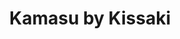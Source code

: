 ---
layout: place
title: "Kamasu by Kissaki"
permalink: /new-york/new-york/kamasu-by-kissaki.html
stateAbbr: NY
stateName: New York
cityName: New York
place_id: ChIJVU9-Q5JZwokR6OX1_pbtH9M
photos:
  - name: >-
      places/ChIJVU9-Q5JZwokR6OX1_pbtH9M/photos/AeeoHcKDtVdDHbZv17gVSDNgJllEof7or_smG-NgMZEGVLDIsdMZa43rZ88b-X7qi7urzNkJuYQGTaTjBVqzEQAsz5OVbJvuACV6Y9IixpQe9004zU-z-S6COx8BU8vcn_gwKrHDp3hh8Dwbtel9NlzzGdEOko5KSvUBOWKt8WOEbhNLMpZb8yO8Md4wS7BubKr2L3BBFwj_H1hGtXtnAbb4hJYSI5zOZvnF506UKcOVH69tZ9MKKGGJCMOw1TyTpq5ywDrS-Pph5r0m3Nam7IEEebj6IYqm50UEMIPcNwWmbWoWnA
    widthPx: 4800
    heightPx: 3200
    authorAttributions:
      - displayName: Kamasu by Kissaki
        uri: https://maps.google.com/maps/contrib/103381782180057655167
        photoUri: >-
          https://lh3.googleusercontent.com/a-/ALV-UjX4uYidwgiKMRnVqP6j3uve1l-z-INWwIruaSodsHE3_LmcbUo=s100-p-k-no-mo
    flagContentUri: >-
      https://www.google.com/local/imagery/report/?cb_client=maps_api_places.places_api&image_key=!1e10!2sAF1QipP_qLOXvx0S3F4qVBLYZ9NENDoR-_b5zQi4GKgm&hl=en-US
    googleMapsUri: >-
      https://www.google.com/maps/place//data=!3m4!1e2!3m2!1sAF1QipP_qLOXvx0S3F4qVBLYZ9NENDoR-_b5zQi4GKgm!2e10!4m2!3m1!1s0x89c25992437e4f55:0xd31fed96fef5e5e8
  - name: >-
      places/ChIJVU9-Q5JZwokR6OX1_pbtH9M/photos/AeeoHcI0RIKj-t_Aou1RFidbTzEp23t-asmEMRWedTfitfv4qaE6xebhgQfDXbMqXMJAZUmRDMzCyqvMmuRFazko9_6tWO_118iSJ8DF9WcHzGh3d2S4HQDEe3l9KMB5YMUvstGNLNZvAmsFMo5nDfffaRXXdHONp4mOkE4DS1XZaTPwQ2LeY-ZY6gA3vfKn9T6sbsqWr2EJrVOSoEG50IXFTt0dB1MKOCD2AXiARXU-XWyUr4gu2Z7EXLG7IOp1QplGbWW54o7VF9BIojJhuEA7q7aVwfSSE_4cIGlzg109bkiM27fWpKN4y_aFmqVyFlrTsG26JyCW06BwKNVLqc9J4Fck1SqO1bqIVLcaRJ_ap1LviipGD1zXtDrHNB_Y7dDbXjUq_Kd5dReA0gqi4LdnbmVckFEFHfiWEDT_m1agJulw9sybDZLrRdLQme-VBQQe
    widthPx: 4080
    heightPx: 3072
    authorAttributions:
      - displayName: Marco Manfroi
        uri: https://maps.google.com/maps/contrib/117471998707323335572
        photoUri: >-
          https://lh3.googleusercontent.com/a-/ALV-UjVC7V0CMA6SPgSnkgmbOLQWfIvk1DjXyjdl3SRz15LuEWLXe42dNg=s100-p-k-no-mo
    flagContentUri: >-
      https://www.google.com/local/imagery/report/?cb_client=maps_api_places.places_api&image_key=!1e10!2sCIABIhAA3ilWKg73W2f15n4AAlR_&hl=en-US
    googleMapsUri: >-
      https://www.google.com/maps/place//data=!3m4!1e2!3m2!1sCIABIhAA3ilWKg73W2f15n4AAlR_!2e10!4m2!3m1!1s0x89c25992437e4f55:0xd31fed96fef5e5e8
  - name: >-
      places/ChIJVU9-Q5JZwokR6OX1_pbtH9M/photos/AeeoHcJVHBFYR1bwOZYhBPwehYy8SRMXITqM__625XxeCNFr9pJPnjjHLxN16nz6uu-lKExGTzyN1t7qInAcQj6hPZAKJ63Mi4eSbiS1IPrcO-JaFx2QMAp-bpfwboHKW9nrEdOKuRBuEWupTolU7Kg8UHrnx1PK7k27u1uuoFOBb0pgQuyaoWmPPlPhfeQL_YMzEh_5dDdkQ0DLVMRa9I8OtijRcGFgN7L7DDoDDI5mooYhbF_v0WRAIm_CltRu_vODnZnxqmHZr2xfZOCnHzqJ9TBJUfoxF_06kINsqV5g7WYuEw
    widthPx: 3200
    heightPx: 4800
    authorAttributions:
      - displayName: Kamasu by Kissaki
        uri: https://maps.google.com/maps/contrib/103381782180057655167
        photoUri: >-
          https://lh3.googleusercontent.com/a-/ALV-UjX4uYidwgiKMRnVqP6j3uve1l-z-INWwIruaSodsHE3_LmcbUo=s100-p-k-no-mo
    flagContentUri: >-
      https://www.google.com/local/imagery/report/?cb_client=maps_api_places.places_api&image_key=!1e10!2sAF1QipN009ODnFnaLQP25fUb6ocnSvk5NwKxH7t4Ai5v&hl=en-US
    googleMapsUri: >-
      https://www.google.com/maps/place//data=!3m4!1e2!3m2!1sAF1QipN009ODnFnaLQP25fUb6ocnSvk5NwKxH7t4Ai5v!2e10!4m2!3m1!1s0x89c25992437e4f55:0xd31fed96fef5e5e8
  - name: >-
      places/ChIJVU9-Q5JZwokR6OX1_pbtH9M/photos/AeeoHcJqMTLekq96-2HTRG9ve1msryYTX8dSlIJRw726OJJb6jI3ktO2iVER_zkBcrk4qkzzkzLgRE5BX_cDVsjjLRoY6eF5vk-gpRTCxdUlxkhT6M9wM7OgEN1asDdmjqbbfOMfpG72SvCNmahgk0h0F7FtexOo7TOgQGu4NdHybjDDFXx1SRKkEgHF1RYXmgzt6DPbwsDqO0VVf7grL13XMcmNUQ_Ut7rh9Y_FSmNHR92jjRWyPQdW6fAUDba-kgRQRbJV-sVAi5ezvNQiWcthDGI4ft-svEEr_1D85XZ7eBRuwA
    widthPx: 4800
    heightPx: 3200
    authorAttributions:
      - displayName: Kamasu by Kissaki
        uri: https://maps.google.com/maps/contrib/103381782180057655167
        photoUri: >-
          https://lh3.googleusercontent.com/a-/ALV-UjX4uYidwgiKMRnVqP6j3uve1l-z-INWwIruaSodsHE3_LmcbUo=s100-p-k-no-mo
    flagContentUri: >-
      https://www.google.com/local/imagery/report/?cb_client=maps_api_places.places_api&image_key=!1e10!2sAF1QipNoPF9HrF-YJi2hcq40lToENe0RpjdvxCf9V_S4&hl=en-US
    googleMapsUri: >-
      https://www.google.com/maps/place//data=!3m4!1e2!3m2!1sAF1QipNoPF9HrF-YJi2hcq40lToENe0RpjdvxCf9V_S4!2e10!4m2!3m1!1s0x89c25992437e4f55:0xd31fed96fef5e5e8
  - name: >-
      places/ChIJVU9-Q5JZwokR6OX1_pbtH9M/photos/AeeoHcJiAcMD3RojvO56Efqo9gctJEXa3omzguvHO8fyXu36Iy7D__SZfF9NMr1F0Z_c62WxQl3lESwoUC8eSGO9RXyFbT8K-OLeayf4FRs_J3GqEyUnydAqpzb4gCWtzDwix68ZgpP-EuP9Ix1U3VT1lrU6Iy5ODVa_KgzgaJ8NFl-glFOc4IQCvH8FnhEOCBPMHJk7IZdKG9AfCqb4kRzPINsYGzMTPsqpXuYW6lzQTdoH2RqRxQwTQgn3jcRRIatn3UHiKNuWyO1pOc6RhlYG-LcwXdkGvjxOjttJJBlf11LWFus0ePhaFkzFC8agKHStNaE-Odfd7ihaG4XH3nYgQZsGQpIWm-dh3rOlWcBmK8cF9lei-5JxmPFOPiF5EOUfruP535yc0QptJDLFAI6iOBdbTdaWcrs05LK_sRyKhYaQAdyi
    widthPx: 3024
    heightPx: 4032
    authorAttributions:
      - displayName: Blue Chen
        uri: https://maps.google.com/maps/contrib/110212155962071851399
        photoUri: >-
          https://lh3.googleusercontent.com/a-/ALV-UjXSPVhiCS7DSysHDDR3dSbEYRuDSc8omFisKj65ywXBNIgYEMZb=s100-p-k-no-mo
    flagContentUri: >-
      https://www.google.com/local/imagery/report/?cb_client=maps_api_places.places_api&image_key=!1e10!2sCIHM0ogKEICAgIDHoJyElwE&hl=en-US
    googleMapsUri: >-
      https://www.google.com/maps/place//data=!3m4!1e2!3m2!1sCIHM0ogKEICAgIDHoJyElwE!2e10!4m2!3m1!1s0x89c25992437e4f55:0xd31fed96fef5e5e8
  - name: >-
      places/ChIJVU9-Q5JZwokR6OX1_pbtH9M/photos/AeeoHcKNWT1LgC6mSThYa3cWRjQLR5-wMX-giMEfhkdldwJwB60YREUtjrQOmNPbS_vPhos9ySDz6ep7bIMRr3UY3dlVTpKJa0ElUWC7ocUGC6sQP1SZ_plbrMvGg4RXqlC8bvHWDFihVq31DRxW9vmN-7J1xKNHkrpai3Q8j-yDJjeS1g1diuKZimrIoBYO_yA_2CGYUOwDNywosvSXOOyVDjblB_jOcO4hvjErcfDx2Cdq9fCB8iR7hwzlTw_StBzbk3C38WniXo02y7v2bK_ACNqAeJvyTH6PKRVF4LbAI95lWtZKyUdH9g9-ogCH3CQgaCfzUpvncMVOLCbJG-tPbqkvwjjVnIayvL88ocxgC9MtmjRSVIgpFTrRZS0Pn8MSD7VKdbkNqEJwoZ1Kfu0X61Ht3tHWVC63hIYMyYEjjdeKBpw
    widthPx: 3072
    heightPx: 4080
    authorAttributions:
      - displayName: iVes Winzy (Williams)
        uri: https://maps.google.com/maps/contrib/106318964416026982542
        photoUri: >-
          https://lh3.googleusercontent.com/a-/ALV-UjVHCA_drJXHRrTxgz71okmGcgBzqBw60wVa81HlspKT5W_wz7mo=s100-p-k-no-mo
    flagContentUri: >-
      https://www.google.com/local/imagery/report/?cb_client=maps_api_places.places_api&image_key=!1e10!2sCIHM0ogKEICAgICT7rXtgQE&hl=en-US
    googleMapsUri: >-
      https://www.google.com/maps/place//data=!3m4!1e2!3m2!1sCIHM0ogKEICAgICT7rXtgQE!2e10!4m2!3m1!1s0x89c25992437e4f55:0xd31fed96fef5e5e8
  - name: >-
      places/ChIJVU9-Q5JZwokR6OX1_pbtH9M/photos/AeeoHcI3_0BkDsmMaoKleVxbDtuitV5buuiXfcNpcSjPIT-KbfRjl2Wf3fZ3rJslCh-cQQWR6SQaRp8HSEcy3bGmDwTCX1n19yBPkeKjVRM5Do_ovQUlXxPyRAaUe7l92355IcsQ5vEtNnLjvVd7nmXxeH4J6KENlzAiTj95rUi9VTcpB1n3GQommK_naXZjO15FWP7rGkqIznb1mJkjW1IYJisx1--YpHdGvbCwHl8TA39yPtuaZ7mpAzA_hZTnqvGKIYV3oJMBxC9zlbJ2U1KcF2GXajRyQGwrb6M5Aj_-NqF7lxxpAfAMKVneXWcfM5PMGV_qgZX1qK4h7pUaLFD4Pp2R5qnd8KttqNeztrk4hkcbgxfPz3XS9yXQtHatg6Uspt5QE0Qo3zI3EGk1z8NsMRq8lV-ejSzWh63wDuTkVHE
    widthPx: 3024
    heightPx: 4032
    authorAttributions:
      - displayName: angelica maria bueno nanez
        uri: https://maps.google.com/maps/contrib/104954100706429786835
        photoUri: >-
          https://lh3.googleusercontent.com/a-/ALV-UjUOza_zTCkie_Ak5WEOzJ-X6WFCOpb8AiicTEqaqGaNEcGdDfXD=s100-p-k-no-mo
    flagContentUri: >-
      https://www.google.com/local/imagery/report/?cb_client=maps_api_places.places_api&image_key=!1e10!2sCIHM0ogKEICAgIDDvMPmMg&hl=en-US
    googleMapsUri: >-
      https://www.google.com/maps/place//data=!3m4!1e2!3m2!1sCIHM0ogKEICAgIDDvMPmMg!2e10!4m2!3m1!1s0x89c25992437e4f55:0xd31fed96fef5e5e8
  - name: >-
      places/ChIJVU9-Q5JZwokR6OX1_pbtH9M/photos/AeeoHcJc_hGW82MV_oBrQ-eQ7vumqkKfS0XEdYDNzdkbeXRPg5SqqVgmUirpGQlw-1c1c3Zqwprh2ISyY3sVcmBJ2eUTFqEWYpLTcpliq66zmIUmsGt1XHIqcB5pWRHyPY_-80Lb3Vp1KVIirzgZ5ZcPnxTXfG7soGduxt_V4wAxKNUyBDY5KFEliI_xq_5EK5kKzHapAxmdzy_syF9hD5sggPbOqG8y40jocZ5BPkqjEd5ilyh9tRUqAE5bzfrA3maH88FiwfiWm95p5oWwGS8-WZbFpCu8LpbI1BcxO_b9ilBhUHqHXSUQSoBQJ8Gd6u1zzQ58vQYWXUf7CS7P2-uUQ25KqsJBAnmAUZ8A_CFyRs4Z0DvTUv3QLnwvMFLpZwBiEAmvWN8RyW1h3H-4R1fQsqJjFv3IkOOmhoqdx2tkCa8pXhA
    widthPx: 3000
    heightPx: 3126
    authorAttributions:
      - displayName: A R
        uri: https://maps.google.com/maps/contrib/111284359176118678160
        photoUri: >-
          https://lh3.googleusercontent.com/a-/ALV-UjVsXReEujsp6b6jjTiRXAPLSJY_at9K9IORl7fprgzUz2IwSVl8Fg=s100-p-k-no-mo
    flagContentUri: >-
      https://www.google.com/local/imagery/report/?cb_client=maps_api_places.places_api&image_key=!1e10!2sCIHM0ogKEICAgICfn_Sc3wE&hl=en-US
    googleMapsUri: >-
      https://www.google.com/maps/place//data=!3m4!1e2!3m2!1sCIHM0ogKEICAgICfn_Sc3wE!2e10!4m2!3m1!1s0x89c25992437e4f55:0xd31fed96fef5e5e8
  - name: >-
      places/ChIJVU9-Q5JZwokR6OX1_pbtH9M/photos/AeeoHcK3qpWpJWK99wAHuGdFCoMm3L_QtSFCK5Yk6GrcXYO5x2eMnoSra_cEMOcvQ_8L00AB1U8gkvo61lk9z3-8aOCBs31SfU0WI5MIyNws7TrAqzmwO5DRYLm6mjTTk7iEEB0LDjiB0prxCGCVV2Cm9Nu_P2-kVaAY7_YmWKiGNTBPAAhgYqsQBnokaTYIt4TZgFfWNdVMzbyBnWA-PaFH-dzldHVMGW1GjgnYrcxgLmwRs__VEZtjuHi8BY1DHJJXj-WQ2Jj3KPbF4TEBFu1w4sqdhSzEtuiYuK3TXmLs1b2OJfY_xO5CXhtt4G0N-1UmXn7tjOFUaa0rPKVuKx9E3XvzOtB9GwF722zn_8XDl4aewtSi6rOOdOBzOss0VHzCqOfz3Fhx4fF4in3DSO9e4ybfWhHLiIifvb6GitSFmq3BGGzG
    widthPx: 3024
    heightPx: 4032
    authorAttributions:
      - displayName: Blue Chen
        uri: https://maps.google.com/maps/contrib/110212155962071851399
        photoUri: >-
          https://lh3.googleusercontent.com/a-/ALV-UjXSPVhiCS7DSysHDDR3dSbEYRuDSc8omFisKj65ywXBNIgYEMZb=s100-p-k-no-mo
    flagContentUri: >-
      https://www.google.com/local/imagery/report/?cb_client=maps_api_places.places_api&image_key=!1e10!2sCIHM0ogKEICAgIDHoJyE1wE&hl=en-US
    googleMapsUri: >-
      https://www.google.com/maps/place//data=!3m4!1e2!3m2!1sCIHM0ogKEICAgIDHoJyE1wE!2e10!4m2!3m1!1s0x89c25992437e4f55:0xd31fed96fef5e5e8
  - name: >-
      places/ChIJVU9-Q5JZwokR6OX1_pbtH9M/photos/AeeoHcIcWvKv62w70FoOTmOAE3w4XuxEcNJO-i_LK74UGF7NEQkkjNdC0ODJOmVBiB5yXSIhiKqq2_0t2Z0E0Euv0g4I5-68CK68JXEPfhALWS06pNQMCN1dEfqmINgyaJbn-0QAHAFan4suUPZE3ZnlCblEp81HV1CZ4WM5_H_UobdU7c_OsiE1IjwnIGW9r-6vK1PCXXKHWT3UYeMRjUOGexeh54UAew5kBVZopuWym8_ctHIqyPs2ZnJxckBjEHLs3zXXxFlup67inA0J_G3hiRgTA7axEI1GSifIu6p6lWeLb9Wex8b-nID1wxeT_9HvZ1mzuVR2batCJX_Vx9l5mxygROfc0QOaP7_BN7JZTGwmFB4FD4othXltl9PgQlie70oPqoFpIQil3AynjoFsTos5wRH3d92v21-1Rxpa5v3zxbo1
    widthPx: 1073
    heightPx: 885
    authorAttributions:
      - displayName: C J
        uri: https://maps.google.com/maps/contrib/114050319755027038678
        photoUri: >-
          https://lh3.googleusercontent.com/a/ACg8ocJCSb_vMbKoaipvxj6fL_mHFvGh9dGyEx2NXleS3Sqz_o7J5g=s100-p-k-no-mo
    flagContentUri: >-
      https://www.google.com/local/imagery/report/?cb_client=maps_api_places.places_api&image_key=!1e10!2sCIHM0ogKEICAgIDzv4rvkgE&hl=en-US
    googleMapsUri: >-
      https://www.google.com/maps/place//data=!3m4!1e2!3m2!1sCIHM0ogKEICAgIDzv4rvkgE!2e10!4m2!3m1!1s0x89c25992437e4f55:0xd31fed96fef5e5e8
address: 20 Hudson Yards Unit 220, New York, NY 10001, USA
street: 20 Hudson Yards Unit 220
city: New York
state: NY
zip: '10001'
country: USA
neighborhood: null
latitude: '40.753394'
longitude: '-74.001055'
accessibility_options:
  wheelchairAccessibleParking: false
  wheelchairAccessibleEntrance: true
  wheelchairAccessibleRestroom: true
  wheelchairAccessibleSeating: true
business_status: OPERATIONAL
name: Kamasu by Kissaki
google_maps_links:
  directionsUri: >-
    https://www.google.com/maps/dir//''/data=!4m7!4m6!1m1!4e2!1m2!1m1!1s0x89c25992437e4f55:0xd31fed96fef5e5e8!3e0
  placeUri: https://maps.google.com/?cid=15213139299059230184
  writeAReviewUri: >-
    https://www.google.com/maps/place//data=!4m3!3m2!1s0x89c25992437e4f55:0xd31fed96fef5e5e8!12e1
  reviewsUri: >-
    https://www.google.com/maps/place//data=!4m4!3m3!1s0x89c25992437e4f55:0xd31fed96fef5e5e8!9m1!1b1
  photosUri: >-
    https://www.google.com/maps/place//data=!4m3!3m2!1s0x89c25992437e4f55:0xd31fed96fef5e5e8!10e5
primary_type: Sushi Restaurant
opening_hours:
  regular: null
  current: null
secondary_opening_hours:
  regular:
    weekdayDescriptions: null
    type: null
  current:
    weekdayDescriptions: null
    type: null
phone: (212) 577-1153
price_level: null
price_range: $30 &ndash; $50
rating: '3.9'
rating_count: 255
website: null
description: null
reviews:
  - name: >-
      places/ChIJVU9-Q5JZwokR6OX1_pbtH9M/reviews/ChdDSUhNMG9nS0VJQ0FnSUNmdmJtazJ3RRAB
    relativePublishTimeDescription: 3 months ago
    rating: 5
    text:
      text: >-
        Dining at Kissaki is an unforgettable experience that beautifully blends
        traditional Japanese flavors with modern creativity. From the moment you
        step in, the inviting ambiance and attention to detail make it clear
        that this is more than just a meal—it’s a culinary journey.


        The quality of the sushi is unparalleled, with each piece showcasing the
        freshest, most flavorful ingredients. Their omakase experience is truly
        a highlight, as the chefs expertly craft each dish with precision and
        artistry, presenting flavors and textures that are perfectly balanced.
        The combination of traditional techniques with innovative touches
        creates a meal that is both authentic and exciting.


        The service is exceptional, with staff that are attentive,
        knowledgeable, and passionate about the cuisine. They guide you through
        the menu with ease, ensuring every detail of your dining experience is
        flawless.


        The sleek, modern decor adds to the overall vibe, creating a comfortable
        yet refined space perfect for both intimate dinners and special
        celebrations.


        In summary, Kissaki is a must-visit for sushi lovers and anyone seeking
        an elevated dining experience. Every aspect, from the food to the
        service and ambiance, is executed with excellence. Highly recommended
        and a place I can’t wait to return to!
      languageCode: en
    originalText:
      text: >-
        Dining at Kissaki is an unforgettable experience that beautifully blends
        traditional Japanese flavors with modern creativity. From the moment you
        step in, the inviting ambiance and attention to detail make it clear
        that this is more than just a meal—it’s a culinary journey.


        The quality of the sushi is unparalleled, with each piece showcasing the
        freshest, most flavorful ingredients. Their omakase experience is truly
        a highlight, as the chefs expertly craft each dish with precision and
        artistry, presenting flavors and textures that are perfectly balanced.
        The combination of traditional techniques with innovative touches
        creates a meal that is both authentic and exciting.


        The service is exceptional, with staff that are attentive,
        knowledgeable, and passionate about the cuisine. They guide you through
        the menu with ease, ensuring every detail of your dining experience is
        flawless.


        The sleek, modern decor adds to the overall vibe, creating a comfortable
        yet refined space perfect for both intimate dinners and special
        celebrations.


        In summary, Kissaki is a must-visit for sushi lovers and anyone seeking
        an elevated dining experience. Every aspect, from the food to the
        service and ambiance, is executed with excellence. Highly recommended
        and a place I can’t wait to return to!
      languageCode: en
    authorAttribution:
      displayName: Jacob Willis
      uri: https://www.google.com/maps/contrib/108659715969309906257/reviews
      photoUri: >-
        https://lh3.googleusercontent.com/a-/ALV-UjU66V-dbNQupNV-0AJovGKH7-gY8zZwxrxsVrMrZrQYPPvR09Y=s128-c0x00000000-cc-rp-mo-ba5
    publishTime: '2024-12-31T22:26:20.470594Z'
    flagContentUri: >-
      https://www.google.com/local/review/rap/report?postId=ChdDSUhNMG9nS0VJQ0FnSUNmdmJtazJ3RRAB&d=17924085&t=1
    googleMapsUri: >-
      https://www.google.com/maps/reviews/data=!4m6!14m5!1m4!2m3!1sChdDSUhNMG9nS0VJQ0FnSUNmdmJtazJ3RRAB!2m1!1s0x89c25992437e4f55:0xd31fed96fef5e5e8
  - name: >-
      places/ChIJVU9-Q5JZwokR6OX1_pbtH9M/reviews/ChdDSUhNMG9nS0VJQ0FnSUQzOU5hTnhRRRAB
    relativePublishTimeDescription: 5 months ago
    rating: 1
    text:
      text: >-
        Food is ok but not up to the standard of any authentic Japanese
        restaurant.  I had the Chef’s choice of sashimi, the tempura don and the
        eel don for my husband.  Tempura was very dry and hard.  Sashimi was
        fine.


        Service was terrible.  The server wanted to charge my credit card before
        I got my bill.  When I requested for the bill, she said I have to pay
        first and she would print the bill to me.  After I paid, she came back &
        threw the bill at me on the table.  I’ll never come here again.  NEVER
        AGAIN!
      languageCode: en
    originalText:
      text: >-
        Food is ok but not up to the standard of any authentic Japanese
        restaurant.  I had the Chef’s choice of sashimi, the tempura don and the
        eel don for my husband.  Tempura was very dry and hard.  Sashimi was
        fine.


        Service was terrible.  The server wanted to charge my credit card before
        I got my bill.  When I requested for the bill, she said I have to pay
        first and she would print the bill to me.  After I paid, she came back &
        threw the bill at me on the table.  I’ll never come here again.  NEVER
        AGAIN!
      languageCode: en
    authorAttribution:
      displayName: Sophia Chan
      uri: https://www.google.com/maps/contrib/114741365770560991309/reviews
      photoUri: >-
        https://lh3.googleusercontent.com/a-/ALV-UjWLSzeSXJRx_7ciu70qX4vKjmBydVFfru9Tt9233ExllXbdig7o=s128-c0x00000000-cc-rp-mo-ba3
    publishTime: '2024-11-13T12:10:32.459781Z'
    flagContentUri: >-
      https://www.google.com/local/review/rap/report?postId=ChdDSUhNMG9nS0VJQ0FnSUQzOU5hTnhRRRAB&d=17924085&t=1
    googleMapsUri: >-
      https://www.google.com/maps/reviews/data=!4m6!14m5!1m4!2m3!1sChdDSUhNMG9nS0VJQ0FnSUQzOU5hTnhRRRAB!2m1!1s0x89c25992437e4f55:0xd31fed96fef5e5e8
  - name: >-
      places/ChIJVU9-Q5JZwokR6OX1_pbtH9M/reviews/ChZDSUhNMG9nS0VJQ0FnSUNmbl9TY0h3EAE
    relativePublishTimeDescription: 3 months ago
    rating: 5
    text:
      text: >-
        Had takeout at Kissaki Omakase. They delivered from Hudson Yards all the
        way to the Upper West Side, which was nice. The sushi was solid, and the
        packaging from the takeout was the best we have ever seen. I'd
        definitely order from here again!
      languageCode: en
    originalText:
      text: >-
        Had takeout at Kissaki Omakase. They delivered from Hudson Yards all the
        way to the Upper West Side, which was nice. The sushi was solid, and the
        packaging from the takeout was the best we have ever seen. I'd
        definitely order from here again!
      languageCode: en
    authorAttribution:
      displayName: A R
      uri: https://www.google.com/maps/contrib/111284359176118678160/reviews
      photoUri: >-
        https://lh3.googleusercontent.com/a-/ALV-UjVsXReEujsp6b6jjTiRXAPLSJY_at9K9IORl7fprgzUz2IwSVl8Fg=s128-c0x00000000-cc-rp-mo-ba8
    publishTime: '2025-01-02T23:27:39.838483Z'
    flagContentUri: >-
      https://www.google.com/local/review/rap/report?postId=ChZDSUhNMG9nS0VJQ0FnSUNmbl9TY0h3EAE&d=17924085&t=1
    googleMapsUri: >-
      https://www.google.com/maps/reviews/data=!4m6!14m5!1m4!2m3!1sChZDSUhNMG9nS0VJQ0FnSUNmbl9TY0h3EAE!2m1!1s0x89c25992437e4f55:0xd31fed96fef5e5e8
  - name: >-
      places/ChIJVU9-Q5JZwokR6OX1_pbtH9M/reviews/ChdDSUhNMG9nS0VJQ0FnSUNYbV9qUnlBRRAB
    relativePublishTimeDescription: 5 months ago
    rating: 2
    text:
      text: >-
        I kind of think this place must be a joke, and there must be hidden
        candid cameras someplace…

        I’d sum this place up as an over-sauced, under-designed, vastly
        over-priced, nearly serviceless sushi/nigiri house.


        Three of us order the 6 and 7 course “dinner”(literally the word they
        use on the menu) for $60 and $70 a piece. Each “course” is just a bite,
        so think more omakase style. Except without almost any service from an
        omakase experience. Almost no service whatsoever. And they don’t serve
        the bites one at a time either. And the bites themselves are prepared
        way over sauced, which is too bad because you can tell the quality of
        fish is actually pretty good (so two stars versus one). See the pic.
        Thats four courses. Lol


        The atmosphere of the place is uninspired and totally bland. We made
        reservations for 7pm on a Friday night and were one of two seated
        tables. That included the bar, which was completely empty. (Worth
        mentioning the restaurants across the hall were packed.)


        Long story short, after spending $200 before tax on “dinner” we went
        downstairs to little Spain and ordered $15 burgers and fries to finally
        get enough to eat.


        I’m not trying to be a hater. I have eaten at incredible sushi houses in
        the city. But this is not one of them. It is certainly not selling 5, 6,
        and 7 coursed “dinners,” and they really should change the wording on
        their menu. Perhaps if they list as something else, it wouldn’t be so
        offensive.


        I’ve never eaten a burger after a $200 dinner before. But glad little
        Spain is just downstairs.


        Avoid, unless you want a pricey snack. I will avoid moving forward,
        because they are just way too many other spots that are better than
        this, across the board! Service was one star. They didn’t keep our water
        glasses filled or offer us any.
      languageCode: en
    originalText:
      text: >-
        I kind of think this place must be a joke, and there must be hidden
        candid cameras someplace…

        I’d sum this place up as an over-sauced, under-designed, vastly
        over-priced, nearly serviceless sushi/nigiri house.


        Three of us order the 6 and 7 course “dinner”(literally the word they
        use on the menu) for $60 and $70 a piece. Each “course” is just a bite,
        so think more omakase style. Except without almost any service from an
        omakase experience. Almost no service whatsoever. And they don’t serve
        the bites one at a time either. And the bites themselves are prepared
        way over sauced, which is too bad because you can tell the quality of
        fish is actually pretty good (so two stars versus one). See the pic.
        Thats four courses. Lol


        The atmosphere of the place is uninspired and totally bland. We made
        reservations for 7pm on a Friday night and were one of two seated
        tables. That included the bar, which was completely empty. (Worth
        mentioning the restaurants across the hall were packed.)


        Long story short, after spending $200 before tax on “dinner” we went
        downstairs to little Spain and ordered $15 burgers and fries to finally
        get enough to eat.


        I’m not trying to be a hater. I have eaten at incredible sushi houses in
        the city. But this is not one of them. It is certainly not selling 5, 6,
        and 7 coursed “dinners,” and they really should change the wording on
        their menu. Perhaps if they list as something else, it wouldn’t be so
        offensive.


        I’ve never eaten a burger after a $200 dinner before. But glad little
        Spain is just downstairs.


        Avoid, unless you want a pricey snack. I will avoid moving forward,
        because they are just way too many other spots that are better than
        this, across the board! Service was one star. They didn’t keep our water
        glasses filled or offer us any.
      languageCode: en
    authorAttribution:
      displayName: Tom Burchinal
      uri: https://www.google.com/maps/contrib/117429626135525975887/reviews
      photoUri: >-
        https://lh3.googleusercontent.com/a/ACg8ocK1oBaij4K9cUA-slHa5LLZV2k4bdK2e-iqMs6RBebTUysm5Ow=s128-c0x00000000-cc-rp-mo-ba4
    publishTime: '2024-10-20T19:06:47.207752Z'
    flagContentUri: >-
      https://www.google.com/local/review/rap/report?postId=ChdDSUhNMG9nS0VJQ0FnSUNYbV9qUnlBRRAB&d=17924085&t=1
    googleMapsUri: >-
      https://www.google.com/maps/reviews/data=!4m6!14m5!1m4!2m3!1sChdDSUhNMG9nS0VJQ0FnSUNYbV9qUnlBRRAB!2m1!1s0x89c25992437e4f55:0xd31fed96fef5e5e8
  - name: >-
      places/ChIJVU9-Q5JZwokR6OX1_pbtH9M/reviews/ChZDSUhNMG9nS0VJQ0FnSUNMbnNud0V3EAE
    relativePublishTimeDescription: 9 months ago
    rating: 4
    text:
      text: >-
        We were pleasantly surprised by how delicious the small sushi spot in
        Hudson yards was. It was extremely fresh and everything tasted really
        good. We weren’t sure what to expect when we walked in as it was a
        smaller spot and wasn’t too busy as it was after the lunch rush but as
        mentioned everything was really good. My only complaint is it seemed
        like there was only one person really working the floor and the sushi
        bar and I think the hostess was doubling trying to help as well. They
        still did really well for being understaffed, but things were definitely
        slower when it came to getting my sake or some of our other orders. I
        don’t fault them for that at all and I think they did a good job as a
        place got busier.
      languageCode: en
    originalText:
      text: >-
        We were pleasantly surprised by how delicious the small sushi spot in
        Hudson yards was. It was extremely fresh and everything tasted really
        good. We weren’t sure what to expect when we walked in as it was a
        smaller spot and wasn’t too busy as it was after the lunch rush but as
        mentioned everything was really good. My only complaint is it seemed
        like there was only one person really working the floor and the sushi
        bar and I think the hostess was doubling trying to help as well. They
        still did really well for being understaffed, but things were definitely
        slower when it came to getting my sake or some of our other orders. I
        don’t fault them for that at all and I think they did a good job as a
        place got busier.
      languageCode: en
    authorAttribution:
      displayName: Rachel Caitlin
      uri: https://www.google.com/maps/contrib/117602863006644649273/reviews
      photoUri: >-
        https://lh3.googleusercontent.com/a-/ALV-UjUbBNdgz9RbGwCibpuGj_JtgVV70UON6KarTEIJPsvH05roreD1=s128-c0x00000000-cc-rp-mo-ba4
    publishTime: '2024-06-19T12:23:28.894659Z'
    flagContentUri: >-
      https://www.google.com/local/review/rap/report?postId=ChZDSUhNMG9nS0VJQ0FnSUNMbnNud0V3EAE&d=17924085&t=1
    googleMapsUri: >-
      https://www.google.com/maps/reviews/data=!4m6!14m5!1m4!2m3!1sChZDSUhNMG9nS0VJQ0FnSUNMbnNud0V3EAE!2m1!1s0x89c25992437e4f55:0xd31fed96fef5e5e8
parking_options: null
payment_options:
  acceptsCreditCards: true
  acceptsCashOnly: false
allow_dogs: null
curbside_pickup: null
delivery: true
dine_in: true
good_for_children: null
good_for_groups: null
good_for_sports: false
live_music: false
menu_for_children: false
outdoor_seating: false
reservable: true
restroom: true
serves_beer: true
serves_breakfast: null
serves_brunch: null
serves_cocktails: null
serves_coffee: false
serves_dinner: true
serves_dessert: true
serves_lunch: true
serves_vegetarian_food: null
serves_wine: true
takeout: true

---